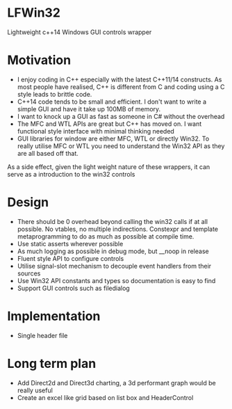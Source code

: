 
# LFWin32
Lightweight c++14 Windows GUI controls wrapper

# Motivation
* I enjoy coding in C++ especially with the latest C++11/14 constructs. As most people have realised, C++ is different from C and coding using a C style leads to brittle code.
* C++14 code tends to be small and efficient. I don't want to write a simple GUI and have it take up 100MB of memory.
* I want to knock up a GUI as fast as someone in C# without the overhead
* The MFC and WTL APIs are great but C++ has moved on. I want functional style interface with minimal thinking needed
* GUI libraries for window are either MFC, WTL or directly Win32. To really utilise MFC or WTL you need to understand the Win32 API as they are all based off that.

As a side effect, given the light weight nature of these wrappers, it can serve as a introduction to the win32 controls

# Design
* There should be 0 overhead beyond calling the win32 calls if at all possible. No vtables, no multiple indirections. Constexpr and template metaprogramming to do as much as possible at compile time. 
* Use static asserts wherever possible
* As much logging as possible in debug mode, but __noop in release
* Fluent style API to configure controls 
* Utilise signal-slot mechanism to decouple event handlers from their sources
* Use Win32 API constants and types so documentation is easy to find
* Support GUI controls such as filedialog
 
# Implementation
* Single header file

# Long term plan
* Add Direct2d and Direct3d charting, a 3d performant graph would be really useful
* Create an excel like grid based on list box and HeaderControl

